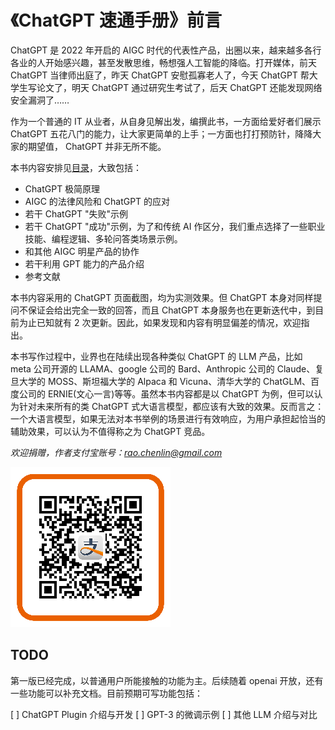 # 《ChatGPT 速通手册》前言

ChatGPT 是 2022 年开启的 AIGC 时代的代表性产品，出圈以来，越来越多各行各业的人开始感兴趣，甚至发散思维，畅想强人工智能的降临。打开媒体，前天 ChatGPT 当律师出庭了，昨天 ChatGPT 安慰孤寡老人了，今天 ChatGPT 帮大学生写论文了，明天 ChatGPT 通过研究生考试了，后天 ChatGPT 还能发现网络安全漏洞了……

作为一个普通的 IT 从业者，从自身见解出发，编撰此书，一方面给爱好者们展示 ChatGPT 五花八门的能力，让大家更简单的上手；一方面也打打预防针，降降大家的期望值， ChatGPT 并非无所不能。

本书内容安排见[目录](SUMMARY.md)，大致包括：

* ChatGPT 极简原理
* AIGC 的法律风险和 ChatGPT 的应对
* 若干 ChatGPT "失败"示例
* 若干 ChatGPT "成功"示例，为了和传统 AI 作区分，我们重点选择了一些职业技能、编程逻辑、多轮问答类场景示例。
* 和其他 AIGC 明星产品的协作
* 若干利用 GPT 能力的产品介绍
* 参考文献

本书内容采用的 ChatGPT 页面截图，均为实测效果。但 ChatGPT 本身对同样提问不保证会给出完全一致的回答，而且 ChatGPT 本身服务也在更新迭代中，到目前为止已知就有 2 次更新。因此，如果发现和内容有明显偏差的情况，欢迎指出。

本书写作过程中，业界也在陆续出现各种类似 ChatGPT 的 LLM 产品，比如 meta 公司开源的 LLAMA、google 公司的 Bard、Anthropic 公司的 Claude、复旦大学的 MOSS、斯坦福大学的 Alpaca 和 Vicuna、清华大学的 ChatGLM、百度公司的 ERNIE(文心一言)等等。虽然本书内容都是以 ChatGPT 为例，但可以认为针对未来所有的类 ChatGPT 式大语言模型，都应该有大致的效果。反而言之：一个大语言模型，如果无法对本书举例的场景进行有效响应，为用户承担起恰当的辅助效果，可以认为不值得称之为 ChatGPT 竞品。

*欢迎捐赠，作者支付宝账号：<rao.chenlin@gmail.com>*

![](/images/alipay.png)

## TODO

第一版已经完成，以普通用户所能接触的功能为主。后续随着 openai 开放，还有一些功能可以补充文档。目前预期可写功能包括：

[ ] ChatGPT Plugin 介绍与开发
[ ] GPT-3 的微调示例
[ ] 其他 LLM 介绍与对比

